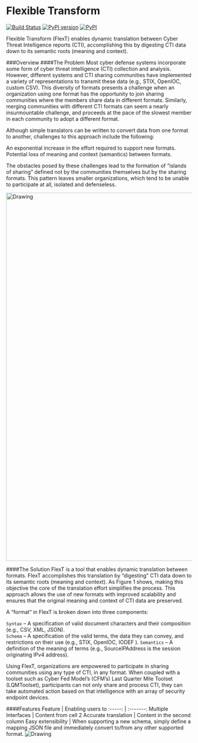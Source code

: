 # Flexible Transform
[![Build Status](https://travis-ci.org/anl-cyberscience/FlexTransform.svg?branch=master)](https://travis-ci.org/anl-cyberscience/FlexTransform)
[![PyPI version](https://badge.fury.io/py/FlexTransform.svg)](https://badge.fury.io/py/FlexTransform)
[![PyPI](https://img.shields.io/pypi/pyversions/FlexTransform.svg)](https://github.com/anl-cyberscience/FlexTransform)

Flexible Transform (FlexT) enables dynamic translation between Cyber Threat Intelligence reports (CTI), accomplishing this by digesting CTI data down to its semantic roots (meaning and context).

###Overview
####The Problem
Most cyber defense systems incorporate some form of cyber threat intelligence (CTI) collection and analysis. However, different
systems and CTI sharing communities have implemented a variety of representations to transmit these data (e.g., STIX, OpenIOC, custom CSV).
This diversity of formats presents a challenge when an organization using one format has the opportunity to join sharing
communities where the members share data in different formats. Similarly, merging communities with different CTI formats
can seem a nearly insurmountable challenge, and proceeds at the pace of the slowest member in each community to adopt 
a different format.

Although simple translators can be written to convert data from one format to another, challenges to this approach include the following:

An exponential increase in the effort required to support new formats.
Potential loss of meaning and context (semantics) between formats.

The obstacles posed by these challenges lead to the formation of “islands of sharing” defined not by the communities themselves 
but by the sharing formats. This pattern leaves smaller organizations, which tend to be unable to participate at all, isolated and defenseless. 



<img src="https://cfm.gss.anl.gov/wp-content/uploads/2015/07/FlexT-Diagram1.png" alt="Drawing" height="1000px;"/>



####The Solution
FlexT is a tool that enables dynamic translation between formats. FlexT accomplishes this translation by “digesting” CTI 
data down to its semantic roots (meaning and context). As Figure 1 shows, making this objective the core of the translation 
effort simplifies the process. This approach allows the use of new formats with improved scalability and ensures that the 
original meaning and context of CTI data are preserved.

A “format” in FlexT is broken down into three components:

`Syntax` – A specification of valid document characters and their composition (e.g., CSV, XML, JSON).  
`Schema` – A specification of the valid terms, the data they can convey, and restrictions on their use (e.g., STIX, OpenIOC, IODEF ).
`Semantics` – A definition of the meaning of terms (e.g., SourceIPAddress is the session originating IPv4 address).

Using FlexT, organizations are empowered to participate in sharing communities using any type of CTI, in any format. When 
coupled with a toolset such as Cyber Fed Model’s (CFM’s) Last Quarter Mile Toolset (LQMToolset), participants can not only 
share and process CTI, they can take automated action based on that intelligence with an array of security endpoint devices.

####Features
Feature | Enabling users to
:-----: | :-------:
Multiple Interfaces | Content from cell 2
Accurate translation | Content in the second column
Easy extensibility | When supporting a new schema, simply define a mapping JSON file and immediately convert to/from any other supported format. 
<img src="https://cfm.gss.anl.gov/wp-content/uploads/2015/07/FlexT-Diagram2.png" alt="Drawing" height=""/>